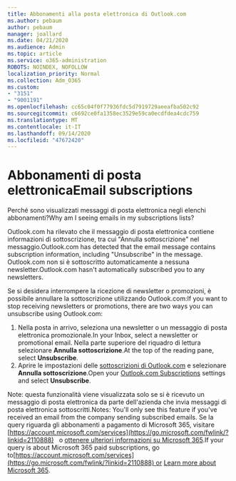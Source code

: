 ```yaml
---
title: Abbonamenti alla posta elettronica di Outlook.com
ms.author: pebaum
author: pebaum
manager: joallard
ms.date: 04/21/2020
ms.audience: Admin
ms.topic: article
ms.service: o365-administration
ROBOTS: NOINDEX, NOFOLLOW
localization_priority: Normal
ms.collection: Adm_O365
ms.custom:
- "3151"
- "9001191"
ms.openlocfilehash: cc65c04f0f77936fdc5d7919729aeeafba502c92
ms.sourcegitcommit: c6692ce0fa1358ec3529e59ca0ecdfdea4cdc759
ms.translationtype: MT
ms.contentlocale: it-IT
ms.lasthandoff: 09/14/2020
ms.locfileid: "47672420"
---
```

# <a name="email-subscriptions"></a><span data-ttu-id="300fa-102">Abbonamenti di posta elettronica</span><span class="sxs-lookup"><span data-stu-id="300fa-102">Email subscriptions</span></span>

<span data-ttu-id="300fa-103">Perché sono visualizzati messaggi di posta elettronica negli elenchi abbonamenti?</span><span class="sxs-lookup"><span data-stu-id="300fa-103">Why am I seeing emails in my subscriptions lists?</span></span>

<span data-ttu-id="300fa-104">Outlook.com ha rilevato che il messaggio di posta elettronica contiene informazioni di sottoscrizione, tra cui "Annulla sottoscrizione" nel messaggio.</span><span class="sxs-lookup"><span data-stu-id="300fa-104">Outlook.com has detected that the email message contains subscription information, including "Unsubscribe" in the message.</span></span> <span data-ttu-id="300fa-105">Outlook.com non si è sottoscritto automaticamente a nessuna newsletter.</span><span class="sxs-lookup"><span data-stu-id="300fa-105">Outlook.com hasn't automatically subscribed you to any newsletters.</span></span>

<span data-ttu-id="300fa-106">Se si desidera interrompere la ricezione di newsletter o promozioni, è possibile annullare la sottoscrizione utilizzando Outlook.com:</span><span class="sxs-lookup"><span data-stu-id="300fa-106">If you want to stop receiving newsletters or promotions, there are two ways you can unsubscribe using Outlook.com:</span></span>
1. <span data-ttu-id="300fa-107">Nella posta in arrivo, seleziona una newsletter o un messaggio di posta elettronica promozionale.</span><span class="sxs-lookup"><span data-stu-id="300fa-107">In your Inbox, select a newsletter or promotional email.</span></span> <span data-ttu-id="300fa-108">Nella parte superiore del riquadro di lettura selezionare **Annulla sottoscrizione**.</span><span class="sxs-lookup"><span data-stu-id="300fa-108">At the top of the reading pane, select **Unsubscribe**.</span></span>
2. <span data-ttu-id="300fa-109">Aprire le impostazioni delle [sottoscrizioni di Outlook.com](https://go.microsoft.com/fwlink/?linkid=2110887) e selezionare **Annulla sottoscrizione**.</span><span class="sxs-lookup"><span data-stu-id="300fa-109">Open your [Outlook.com Subscriptions](https://go.microsoft.com/fwlink/?linkid=2110887) settings and select **Unsubscribe**.</span></span>

<span data-ttu-id="300fa-110">Note: questa funzionalità viene visualizzata solo se si è ricevuto un messaggio di posta elettronica da parte dell'azienda che invia messaggi di posta elettronica sottoscritti.</span><span class="sxs-lookup"><span data-stu-id="300fa-110">Notes: You'll only see this feature if you've received an email from the company sending subscribed emails.</span></span>
<span data-ttu-id="300fa-111">Se la query riguarda gli abbonamenti a pagamento di Microsoft 365, visitare [https://account.microsoft.com/services](https://go.microsoft.com/fwlink/?linkid=2110888)   o [ottenere ulteriori informazioni su Microsoft 365](https://products.office.com/compare-all-microsoft-office-products?tab=1&WT.mc_id=PROD_OL-Web_Support_O365NewValue_Upgrade).</span><span class="sxs-lookup"><span data-stu-id="300fa-111">If your query is about Microsoft 365 paid subscriptions, go to[https://account.microsoft.com/services](https://go.microsoft.com/fwlink/?linkid=2110888) or [Learn more about Microsoft 365](https://products.office.com/compare-all-microsoft-office-products?tab=1&WT.mc_id=PROD_OL-Web_Support_O365NewValue_Upgrade).</span></span>
  